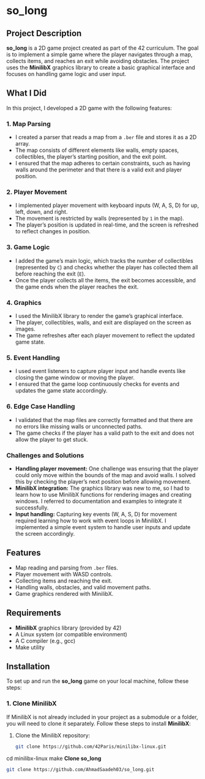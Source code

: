 # so_long

## Project Description
**so_long** is a 2D game project created as part of the 42 curriculum. The goal is to implement a simple game where the player navigates through a map, collects items, and reaches an exit while avoiding obstacles. The project uses the **MinilibX** graphics library to create a basic graphical interface and focuses on handling game logic and user input.

## What I Did
In this project, I developed a 2D game with the following features:

### 1. **Map Parsing**
   - I created a parser that reads a map from a `.ber` file and stores it as a 2D array.
   - The map consists of different elements like walls, empty spaces, collectibles, the player’s starting position, and the exit point.
   - I ensured that the map adheres to certain constraints, such as having walls around the perimeter and that there is a valid exit and player position.

### 2. **Player Movement**
   - I implemented player movement with keyboard inputs (W, A, S, D) for up, left, down, and right.
   - The movement is restricted by walls (represented by `1` in the map).
   - The player’s position is updated in real-time, and the screen is refreshed to reflect changes in position.

### 3. **Game Logic**
   - I added the game’s main logic, which tracks the number of collectibles (represented by `C`) and checks whether the player has collected them all before reaching the exit (`E`).
   - Once the player collects all the items, the exit becomes accessible, and the game ends when the player reaches the exit.

### 4. **Graphics**
   - I used the MinilibX library to render the game’s graphical interface.
   - The player, collectibles, walls, and exit are displayed on the screen as images.
   - The game refreshes after each player movement to reflect the updated game state.

### 5. **Event Handling**
   - I used event listeners to capture player input and handle events like closing the game window or moving the player.
   - I ensured that the game loop continuously checks for events and updates the game state accordingly.

### 6. **Edge Case Handling**
   - I validated that the map files are correctly formatted and that there are no errors like missing walls or unconnected paths.
   - The game checks if the player has a valid path to the exit and does not allow the player to get stuck.

### Challenges and Solutions
- **Handling player movement:** One challenge was ensuring that the player could only move within the bounds of the map and avoid walls. I solved this by checking the player’s next position before allowing movement.
- **MinilibX integration:** The graphics library was new to me, so I had to learn how to use MinilibX functions for rendering images and creating windows. I referred to documentation and examples to integrate it successfully.
- **Input handling:** Capturing key events (W, A, S, D) for movement required learning how to work with event loops in MinilibX. I implemented a simple event system to handle user inputs and update the screen accordingly.

## Features
- Map reading and parsing from `.ber` files.
- Player movement with WASD controls.
- Collecting items and reaching the exit.
- Handling walls, obstacles, and valid movement paths.
- Game graphics rendered with MinilibX.

## Requirements
- **MinilibX** graphics library (provided by 42)
- A Linux system (or compatible environment)
- A C compiler (e.g., gcc)
- Make utility

## Installation

To set up and run the **so_long** game on your local machine, follow these steps:

### 1. **Clone MinilibX**

If MinilibX is not already included in your project as a submodule or a folder, you will need to clone it separately. Follow these steps to install **MinilibX**:

1. Clone the MinilibX repository:
   ```bash
   git clone https://github.com/42Paris/minilibx-linux.git
cd minilibx-linux
make
**Clone so_long**
```bash
git clone https://github.com/AhmadSaadeh03/so_long.git

